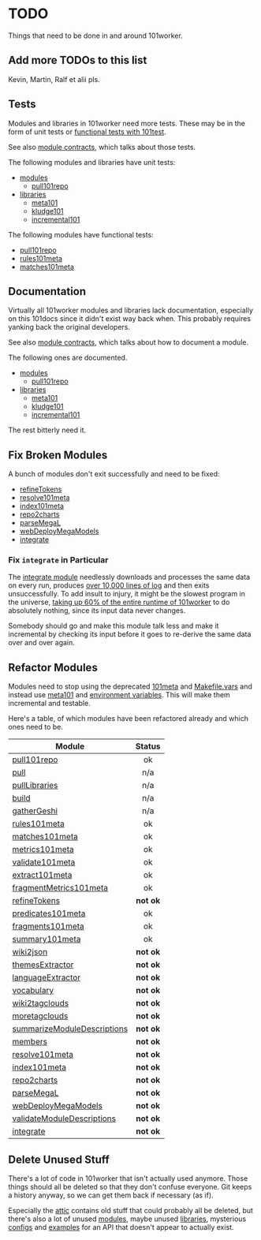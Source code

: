 # TODO

Things that need to be done in and around 101worker.


## Add more TODOs to this list

Kevin, Martin, Ralf et alii pls.


## Tests

Modules and libraries in 101worker need more tests. These may be in the form of unit tests or [functional tests with 101test](https://github.com/101companies/101test).

See also [module contracts](https://github.com/101companies/101worker#module-contracts), which talks about those tests.

The following modules and libraries have unit tests:

* [modules](https://github.com/101companies/101worker/tree/master/modules)
    * [pull101repo](https://github.com/101companies/101worker/tree/master/modules/pull101repo)
* [libraries](https://github.com/101companies/101worker/tree/master/libraries)
    * [meta101](https://github.com/101companies/101worker/tree/master/libraries/meta101)
    * [kludge101](https://github.com/101companies/101worker/tree/master/libraries/kludge101)
    * [incremental101](https://github.com/101companies/101worker/tree/master/libraries/incremental101)

The following modules have functional tests:

* [pull101repo](https://github.com/101companies/101worker/tree/master/modules/pull101repo)
* [rules101meta](https://github.com/101companies/101worker/tree/master/modules/rules101meta)
* [matches101meta](https://github.com/101companies/101worker/tree/master/modules/matches101meta)


## Documentation

Virtually all 101worker modules and libraries lack documentation, especially on this 101docs since it didn't exist way back when. This probably requires yanking back the original developers.

See also [module contracts](https://github.com/101companies/101worker#module-contracts), which talks about how to document a module.

The following ones are documented.

* [modules](https://github.com/101companies/101worker/tree/master/modules)
    * [pull101repo](https://github.com/101companies/101worker/tree/master/modules/pull101repo)
* [libraries](https://github.com/101companies/101worker/tree/master/libraries)
    * [meta101](https://github.com/101companies/101worker/tree/master/libraries/meta101)
    * [kludge101](https://github.com/101companies/101worker/tree/master/libraries/kludge101)
    * [incremental101](https://github.com/101companies/101worker/tree/master/libraries/incremental101)

The rest bitterly need it.


## Fix Broken Modules

A bunch of modules don't exit successfully and need to be fixed:

* [refineTokens](https://github.com/101companies/101worker/tree/master/modules/refineTokens)
* [resolve101meta](https://github.com/101companies/101worker/tree/master/modules/resolve101meta)
* [index101meta](https://github.com/101companies/101worker/tree/master/modules/index101meta)
* [repo2charts](https://github.com/101companies/101worker/tree/master/modules/repo2charts)
* [parseMegaL](https://github.com/101companies/101worker/tree/master/modules/parseMegaL)
* [webDeployMegaModels](https://github.com/101companies/101worker/tree/master/modules/webDeployMegaModels)
* [integrate](https://github.com/101companies/101worker/tree/master/modules/integrate)


### Fix `integrate` in Particular

The [integrate module](https://github.com/101companies/101worker/tree/master/modules/integrate) needlessly downloads and processes the same data on every run, produces [over 10,000 lines of log](http://worker.101companies.org/logs/2015-04-09-03-02/integrate.log) and then exits unsuccessfully. To add insult to injury, it might be the slowest program in the universe, [taking up 60% of the entire runtime of 101worker](http://worker.101companies.org/logs/2015-04-09-03-02/report.html) to do absolutely nothing, since its input data never changes.

Somebody should go and make this module talk less and make it incremental by checking its input before it goes to re-derive the same data over and over again.


## Refactor Modules

Modules need to stop using the deprecated [101meta](https://github.com/101companies/101worker/tree/master/libraries/101meta) and [Makefile.vars](https://github.com/101companies/101worker/tree/master/modules/Makefile.vars) and instead use [meta101](https://github.com/101companies/101worker/tree/master/libraries/meta101) and [environment variables](https://github.com/101companies/101worker/tree/master/configs/env). This will make them incremental and testable.

Here's a table, of which modules have been refactored already and which ones need to be.


Module                                                                                                                   | Status
-------------------------------------------------------------------------------------------------------------------------|:--------:
[pull101repo](https://github.com/101companies/101worker/tree/master/modules/pull101repo)                                 | ok
[pull](https://github.com/101companies/101worker/tree/master/modules/pull)                                               | n/a
[pullLibraries](https://github.com/101companies/101worker/tree/master/modules/pullLibraries)                             | n/a
[build](https://github.com/101companies/101worker/tree/master/modules/build)                                             | n/a
[gatherGeshi](https://github.com/101companies/101worker/tree/master/modules/gatherGeshi)                                 | n/a
[rules101meta](https://github.com/101companies/101worker/tree/master/modules/rules101meta)                               | ok
[matches101meta](https://github.com/101companies/101worker/tree/master/modules/matches101meta)                           | ok
[metrics101meta](https://github.com/101companies/101worker/tree/master/modules/metrics101meta)                           | ok
[validate101meta](https://github.com/101companies/101worker/tree/master/modules/validate101meta)                         | ok
[extract101meta](https://github.com/101companies/101worker/tree/master/modules/extract101meta)                           | ok
[fragmentMetrics101meta](https://github.com/101companies/101worker/tree/master/modules/fragmentMetrics101meta)           | ok
[refineTokens](https://github.com/101companies/101worker/tree/master/modules/refineTokens)                               | **not ok**
[predicates101meta](https://github.com/101companies/101worker/tree/master/modules/predicates101meta)                     | ok
[fragments101meta](https://github.com/101companies/101worker/tree/master/modules/fragments101meta)                       | ok
[summary101meta](https://github.com/101companies/101worker/tree/master/modules/summary101meta)                           | ok
[wiki2json](https://github.com/101companies/101worker/tree/master/modules/wiki2json)                                     | **not ok**
[themesExtractor](https://github.com/101companies/101worker/tree/master/modules/themesExtractor)                         | **not ok**
[languageExtractor](https://github.com/101companies/101worker/tree/master/modules/languageExtractor)                     | **not ok**
[vocabulary](https://github.com/101companies/101worker/tree/master/modules/vocabulary)                                   | **not ok**
[wiki2tagclouds](https://github.com/101companies/101worker/tree/master/modules/wiki2tagclouds)                           | **not ok**
[moretagclouds](https://github.com/101companies/101worker/tree/master/modules/moretagclouds)                             | **not ok**
[summarizeModuleDescriptions](https://github.com/101companies/101worker/tree/master/modules/summarizeModuleDescriptions) | **not ok**
[members](https://github.com/101companies/101worker/tree/master/modules/members)                                         | **not ok**
[resolve101meta](https://github.com/101companies/101worker/tree/master/modules/resolve101meta)                           | **not ok**
[index101meta](https://github.com/101companies/101worker/tree/master/modules/index101meta)                               | **not ok**
[repo2charts](https://github.com/101companies/101worker/tree/master/modules/repo2charts)                                 | **not ok**
[parseMegaL](https://github.com/101companies/101worker/tree/master/modules/parseMegaL)                                   | **not ok**
[webDeployMegaModels](https://github.com/101companies/101worker/tree/master/modules/webDeployMegaModels)                 | **not ok**
[validateModuleDescriptions](https://github.com/101companies/101worker/tree/master/modules/validateModuleDescriptions)   | **not ok**
[integrate](https://github.com/101companies/101worker/tree/master/modules/integrate)                                     | **not ok**


## Delete Unused Stuff

There's a lot of code in 101worker that isn't actually used anymore. Those things should all be deleted so that they don't confuse everyone. Git keeps a history anyway, so we can get them back if necessary (as if).

Especially the [attic](https://github.com/101companies/101worker/tree/master/attic) contains old stuff that could probably all be deleted, but there's also a lot of unused [modules](https://github.com/101companies/101worker/tree/master/modules), maybe unused [libraries](https://github.com/101companies/101worker/tree/master/libraries), mysterious [configs](https://github.com/101companies/101worker/tree/master/configs) and [examples](https://github.com/101companies/101worker/tree/master/api%20examples/simpleMetrics) for an API that doesn't appear to actually exist.
